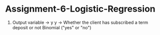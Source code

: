 # Assignment-6-Logistic-Regression
1.	Output variable -> y
      y -> Whether the client has subscribed a term deposit or not 
      Binomial ("yes" or "no")
